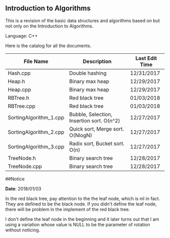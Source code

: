 ## Introduction to Algorithms



This is a revision of the basic data structures and algorithms based on but not only on the Introduction to Algorithms.

Language: C++



Here is the catalog for all the documents.

| File Name              | Description                              | Last Edit Time |
| ---------------------- | ---------------------------------------- | -------------- |
| Hash.cpp               | Double hashing                           | 12/31/2017     |
| Heap.h                 | Binary max heap                          | 12/29/2017     |
| Heap.cpp               | Binary max heap                          | 12/29/2017     |
| RBTree.h               | Red black tree                           | 01/03/2018     |
| RBTree.cpp             | Red black tree                           | 01/03/2018     |
| SortingAlgorithm_1.cpp | Bubble, Selection, Insertion sort. O(n^2) | 12/27/2017     |
| SortingAlgorithm_2.cpp | Quick sort, Merge sort. O(NlogN)         | 12/27/2017     |
| SortingAlgorithm_3.cpp | Radix sort, Bucket sort. O(n)            | 12/27/2017     |
| TreeNode.h             | Binary search tree                       | 12/28/2017     |
| TreeNode.cpp           | Binary search tree                       | 12/28/2017     |



##Notice

**Date**: 2018/01/03

In the red black tree, pay attention to the the leaf node, which is nil in fact. They are defined to be the black node. If you didn't define the leaf node, there will be problem in the implement of the red black tree.

I don't define the leaf node in the beginning and it later turns out that I am using a variation whose value is NULL to be the parameter of rotation without noticing.